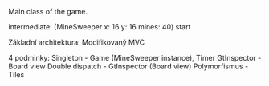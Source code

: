 Main class of the game.

intermediate:
(MineSweeper x: 16 y: 16 mines: 40) start

Základní architektura:
Modifikovaný MVC

4 podminky:
Singleton - Game (MineSweeper instance), Timer
GtInspector - Board view
Double dispatch - GtInspector (Board view)
Polymorfismus - Tiles
